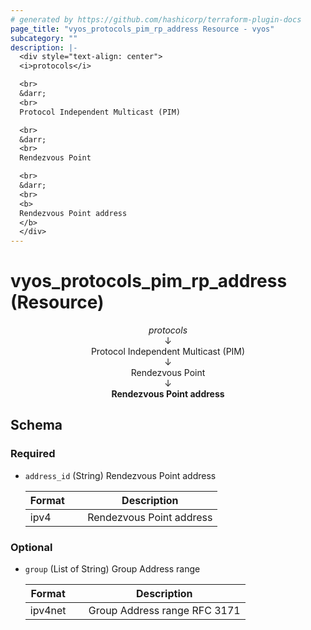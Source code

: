 ```yaml
---
# generated by https://github.com/hashicorp/terraform-plugin-docs
page_title: "vyos_protocols_pim_rp_address Resource - vyos"
subcategory: ""
description: |-
  <div style="text-align: center">
  <i>protocols</i>

  <br>
  &darr;
  <br>
  Protocol Independent Multicast (PIM)

  <br>
  &darr;
  <br>
  Rendezvous Point

  <br>
  &darr;
  <br>
  <b>
  Rendezvous Point address
  </b>
  </div>
---
```


# vyos_protocols_pim_rp_address (Resource)

<div style="text-align: center">
<i>protocols</i>

<br>
&darr;
<br>
Protocol Independent Multicast (PIM)

<br>
&darr;
<br>
Rendezvous Point

<br>
&darr;
<br>
<b>
Rendezvous Point address
</b>
</div>



<!-- schema generated by tfplugindocs -->
## Schema

### Required

- `address_id` (String) Rendezvous Point address

    |  Format &emsp; | Description  |
    |----------|---------------|
    |  ipv4  &emsp; |  Rendezvous Point address  |

### Optional

- `group` (List of String) Group Address range

    |  Format &emsp; | Description  |
    |----------|---------------|
    |  ipv4net  &emsp; |  Group Address range RFC 3171  |
